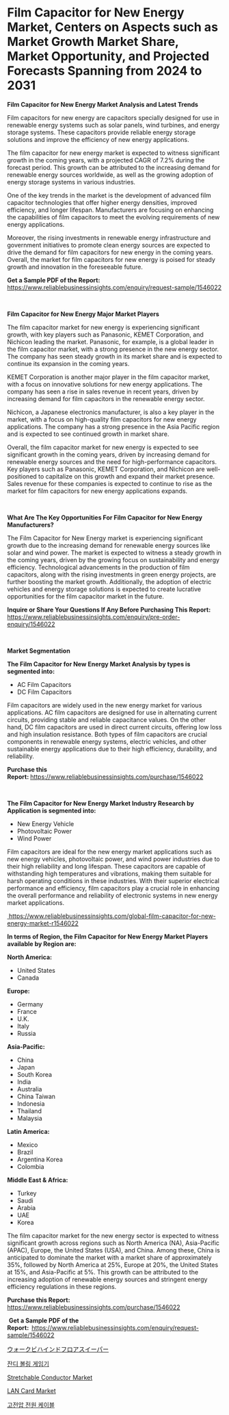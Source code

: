 <p><h1>Film Capacitor for New Energy Market, Centers on Aspects such as Market Growth Market Share, Market Opportunity, and Projected Forecasts Spanning from 2024 to 2031</h1></p><p><strong>Film Capacitor for New Energy Market Analysis and Latest Trends</strong></p>
<p><p>Film capacitors for new energy are capacitors specially designed for use in renewable energy systems such as solar panels, wind turbines, and energy storage systems. These capacitors provide reliable energy storage solutions and improve the efficiency of new energy applications.</p><p>The film capacitor for new energy market is expected to witness significant growth in the coming years, with a projected CAGR of 7.2% during the forecast period. This growth can be attributed to the increasing demand for renewable energy sources worldwide, as well as the growing adoption of energy storage systems in various industries.</p><p>One of the key trends in the market is the development of advanced film capacitor technologies that offer higher energy densities, improved efficiency, and longer lifespan. Manufacturers are focusing on enhancing the capabilities of film capacitors to meet the evolving requirements of new energy applications.</p><p>Moreover, the rising investments in renewable energy infrastructure and government initiatives to promote clean energy sources are expected to drive the demand for film capacitors for new energy in the coming years. Overall, the market for film capacitors for new energy is poised for steady growth and innovation in the foreseeable future.</p></p>
<p><strong>Get a Sample PDF of the Report:&nbsp;</strong> <a href="https://www.reliablebusinessinsights.com/enquiry/request-sample/1546022">https://www.reliablebusinessinsights.com/enquiry/request-sample/1546022</a></p>
<p>&nbsp;</p>
<p><strong>Film Capacitor for New Energy Major Market Players</strong></p>
<p><p>The film capacitor market for new energy is experiencing significant growth, with key players such as Panasonic, KEMET Corporation, and Nichicon leading the market. Panasonic, for example, is a global leader in the film capacitor market, with a strong presence in the new energy sector. The company has seen steady growth in its market share and is expected to continue its expansion in the coming years.</p><p>KEMET Corporation is another major player in the film capacitor market, with a focus on innovative solutions for new energy applications. The company has seen a rise in sales revenue in recent years, driven by increasing demand for film capacitors in the renewable energy sector. </p><p>Nichicon, a Japanese electronics manufacturer, is also a key player in the market, with a focus on high-quality film capacitors for new energy applications. The company has a strong presence in the Asia Pacific region and is expected to see continued growth in market share.</p><p>Overall, the film capacitor market for new energy is expected to see significant growth in the coming years, driven by increasing demand for renewable energy sources and the need for high-performance capacitors. Key players such as Panasonic, KEMET Corporation, and Nichicon are well-positioned to capitalize on this growth and expand their market presence. Sales revenue for these companies is expected to continue to rise as the market for film capacitors for new energy applications expands.</p></p>
<p>&nbsp;</p>
<p><strong>What Are The Key Opportunities For Film Capacitor for New Energy Manufacturers?</strong></p>
<p><p>The Film Capacitor for New Energy market is experiencing significant growth due to the increasing demand for renewable energy sources like solar and wind power. The market is expected to witness a steady growth in the coming years, driven by the growing focus on sustainability and energy efficiency. Technological advancements in the production of film capacitors, along with the rising investments in green energy projects, are further boosting the market growth. Additionally, the adoption of electric vehicles and energy storage solutions is expected to create lucrative opportunities for the film capacitor market in the future.</p></p>
<p><strong>Inquire or Share Your Questions If Any Before Purchasing This Report:</strong> <a href="https://www.reliablebusinessinsights.com/enquiry/pre-order-enquiry/1546022">https://www.reliablebusinessinsights.com/enquiry/pre-order-enquiry/1546022</a></p>
<p>&nbsp;</p>
<p><strong>Market Segmentation</strong></p>
<p><strong>The Film Capacitor for New Energy Market Analysis by types is segmented into:</strong></p>
<p><ul><li>AC Film Capacitors</li><li>DC Film Capacitors</li></ul></p>
<p><p>Film capacitors are widely used in the new energy market for various applications. AC film capacitors are designed for use in alternating current circuits, providing stable and reliable capacitance values. On the other hand, DC film capacitors are used in direct current circuits, offering low loss and high insulation resistance. Both types of film capacitors are crucial components in renewable energy systems, electric vehicles, and other sustainable energy applications due to their high efficiency, durability, and reliability.</p></p>
<p><strong>Purchase this Report:&nbsp;</strong><a href="https://www.reliablebusinessinsights.com/purchase/1546022">https://www.reliablebusinessinsights.com/purchase/1546022</a></p>
<p>&nbsp;</p>
<p><strong>The Film Capacitor for New Energy Market Industry Research by Application is segmented into:</strong></p>
<p><ul><li>New Energy Vehicle</li><li>Photovoltaic Power</li><li>Wind Power</li></ul></p>
<p><p>Film capacitors are ideal for the new energy market applications such as new energy vehicles, photovoltaic power, and wind power industries due to their high reliability and long lifespan. These capacitors are capable of withstanding high temperatures and vibrations, making them suitable for harsh operating conditions in these industries. With their superior electrical performance and efficiency, film capacitors play a crucial role in enhancing the overall performance and reliability of electronic systems in new energy market applications.</p></p>
<p><a href="https://www.reliablebusinessinsights.com/global-film-capacitor-for-new-energy-market-r1546022">&nbsp;https://www.reliablebusinessinsights.com/global-film-capacitor-for-new-energy-market-r1546022</a></p>
<p><strong>In terms of Region, the Film Capacitor for New Energy Market Players available by Region are:</strong></p>
<p>
    <p> <strong> North America: </strong>
        <ul>
            <li>United States</li>
            <li>Canada</li>
        </ul>
        </p> 
    <p> <strong> Europe: </strong>
        <ul>
            <li>Germany</li>
            <li>France</li>
            <li>U.K.</li>
            <li>Italy</li>
            <li>Russia</li>
        </ul>
        </p> 
    <p> <strong> Asia-Pacific: </strong>
        <ul>
            <li>China</li>
            <li>Japan</li>
            <li>South Korea</li>
            <li>India</li>
            <li>Australia</li>
            <li>China Taiwan</li>
            <li>Indonesia</li>
            <li>Thailand</li>
            <li>Malaysia</li>
        </ul>
        </p> 
    <p> <strong> Latin America: </strong>
        <ul>
            <li>Mexico</li>
            <li>Brazil</li>
            <li>Argentina Korea</li>
            <li>Colombia</li>
        </ul>
        </p> 
    <p> <strong> Middle East & Africa: </strong>
        <ul>
            <li>Turkey</li>
            <li>Saudi</li>
            <li>Arabia</li>
            <li>UAE</li>
            <li>Korea</li>
        </ul>
    </p>
    </p>
<p><p>The film capacitor market for the new energy sector is expected to witness significant growth across regions such as North America (NA), Asia-Pacific (APAC), Europe, the United States (USA), and China. Among these, China is anticipated to dominate the market with a market share of approximately 35%, followed by North America at 25%, Europe at 20%, the United States at 15%, and Asia-Pacific at 5%. This growth can be attributed to the increasing adoption of renewable energy sources and stringent energy efficiency regulations in these regions.</p></p>
<p><strong>Purchase this Report: </strong><a href="https://www.reliablebusinessinsights.com/purchase/1546022">https://www.reliablebusinessinsights.com/purchase/1546022</a></p>
<p>&nbsp;<strong>Get a Sample PDF of the Report:&nbsp;&nbsp;</strong><a href="https://www.reliablebusinessinsights.com/enquiry/request-sample/1546022">https://www.reliablebusinessinsights.com/enquiry/request-sample/1546022</a></p>
<p><strong></strong></p>
<p><p><a href="https://github.com/marbadji/Market-Research-Report-List-2/blob/main/8262804148129.md">ウォークビハインドフロアスイーパー</a></p><p><a href="https://github.com/raap8632/Market-Research-Report-List-1/blob/main/2197091157330.md">잔디 볼링 게임기</a></p><p><a href="https://github.com/mateobossinovero/Market-Research-Report-List-1/blob/main/stretchable-conductor-market.md">Stretchable Conductor Market</a></p><p><a href="https://github.com/anggakarna133/Market-Research-Report-List-1/blob/main/lan-card-market.md">LAN Card Market</a></p><p><a href="https://medium.com/@pepo3k/%EA%B3%A0%EC%A0%84%EC%95%95-%EC%A0%84%EC%9B%90-%EC%BC%80%EC%9D%B4%EB%B8%94-%EC%8B%9C%EC%9E%A5-%EA%B7%9C%EB%AA%A8-%EC%8B%9C%EC%9E%A5-%EC%84%B8%EB%B6%84%ED%99%94-%EC%8B%9C%EC%9E%A5-%EB%8F%99%ED%96%A5-%EB%B0%8F-%EC%84%B1%EC%9E%A5-%EB%B6%84%EC%84%9D-%EC%98%88%EC%B8%A1-2031%EB%85%84%EA%B9%8C%EC%A7%80-c9e0c163ebc4">고전압 전원 케이블</a></p></p>